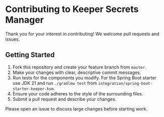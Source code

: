 # Contributing to Keeper Secrets Manager

Thank you for your interest in contributing! We welcome pull requests and issues.

## Getting Started
1. Fork this repository and create your feature branch from `master`.
2. Make your changes with clear, descriptive commit messages.
3. Run tests for the components you modify. For the Spring Boot starter use JDK 21 and run `./gradlew test` from `integration/spring-boot-starter-keeper-ksm`.
4. Ensure your code adheres to the style of the surrounding files.
5. Submit a pull request and describe your changes.

Please open an issue to discuss large changes before starting work.
